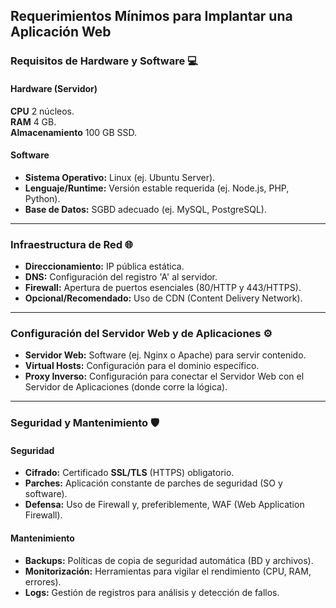 

## Requerimientos Mínimos para Implantar una Aplicación Web

### Requisitos de Hardware y Software 💻

#### **Hardware (Servidor)**
 **CPU**  2 núcleos.  
 **RAM**  4 GB.  
 **Almacenamiento**  100 GB SSD.  

#### **Software**
* **Sistema Operativo:** Linux (ej. Ubuntu Server).
* **Lenguaje/Runtime:** Versión estable requerida (ej. Node.js, PHP, Python).
* **Base de Datos:** SGBD adecuado (ej. MySQL, PostgreSQL).

***

### Infraestructura de Red 🌐

* **Direccionamiento:** IP pública estática.
* **DNS:** Configuración del registro 'A' al servidor.
* **Firewall:** Apertura de puertos esenciales (80/HTTP y 443/HTTPS).
* **Opcional/Recomendado:** Uso de CDN (Content Delivery Network).

***

### Configuración del Servidor Web y de Aplicaciones ⚙️

* **Servidor Web:** Software (ej. Nginx o Apache) para servir contenido.
* **Virtual Hosts:** Configuración para el dominio específico.
* **Proxy Inverso:** Configuración para conectar el Servidor Web con el Servidor de Aplicaciones (donde corre la lógica).

***

### Seguridad y Mantenimiento 🛡️

#### **Seguridad**
* **Cifrado:** Certificado **SSL/TLS** (HTTPS) obligatorio.
* **Parches:** Aplicación constante de parches de seguridad (SO y software).
* **Defensa:** Uso de Firewall y, preferiblemente, WAF (Web Application Firewall).

#### **Mantenimiento**
* **Backups:** Políticas de copia de seguridad automática (BD y archivos).
* **Monitorización:** Herramientas para vigilar el rendimiento (CPU, RAM, errores).
* **Logs:** Gestión de registros para análisis y detección de fallos.
